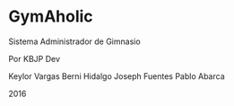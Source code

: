 # GymAholic

Sistema Administrador de Gimnasio

Por KBJP Dev

Keylor Vargas
Berni Hidalgo
Joseph Fuentes
Pablo Abarca

2016
